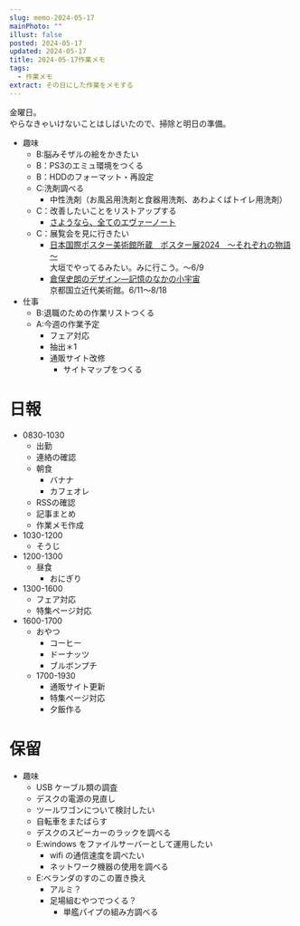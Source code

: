 ```yaml
---
slug: memo-2024-05-17
mainPhoto: ""
illust: false
posted: 2024-05-17
updated: 2024-05-17
title: 2024-05-17作業メモ
tags:
  - 作業メモ
extract: その日にした作業をメモする
---
```


金曜日。  
やらなきゃいけないことはしばいたので、掃除と明日の準備。

- 趣味
  - B:脳みそザルの絵をかきたい
  - B：PS3のエミュ環境をつくる
  - B：HDDのフォーマット・再設定
  - C:洗剤調べる
    - 中性洗剤（お風呂用洗剤と食器用洗剤、あわよくばトイレ用洗剤）
  - C：改善したいことをリストアップする 
    - [さようなら、全てのエヴァーノート](https://honeshabri.hatenablog.com/entry/Evernote_to_Obsidian)  
  - C：展覧会を見に行きたい
    - [日本国際ポスター美術館所蔵　ポスター展2024　～それぞれの物語～](https://www.japandesign.ne.jp/event/postermuseum-ogaki-2024/)  
    大垣でやってるみたい。みに行こう。〜6/9
    - [倉俣史朗のデザイン―記憶のなかの小宇宙](https://www.momak.go.jp/Japanese/exhibitionarchive/2024/459.html)  
      京都国立近代美術館。6/11〜8/18
- 仕事
  - B:退職のための作業リストつくる
  - A:今週の作業予定
    - フェア対応
    - 抽出＊1
    - 通販サイト改修
      - サイトマップをつくる

# 日報

- 0830-1030
  - 出勤
  - 連絡の確認
  - 朝食
    - バナナ
    - カフェオレ
  - RSSの確認
  - 記事まとめ
  - 作業メモ作成
- 1030-1200
  - そうじ
- 1200-1300
  - 昼食
    - おにぎり
- 1300-1600
  - フェア対応
  - 特集ページ対応
- 1600-1700
  - おやつ
    - コーヒー
    - ドーナッツ
    - ブルボンプチ
  - 1700-1930
    - 通販サイト更新
    - 特集ページ対応
    - 夕飯作る
# 保留

- 趣味
  - USB ケーブル類の調査
  - デスクの電源の見直し
  - ツールワゴンについて検討したい
  - 自転車をまたばらす
  - デスクのスピーカーのラックを調べる
  - E:windows をファイルサーバーとして運用したい
    - wifi の通信速度を調べたい
    - ネットワーク機器の使用を調べる
  - E:ベランダのすのこの置き換え
    - アルミ？
    - 足場組むやつでつくる？
      - 単艦パイプの組み方調べる

